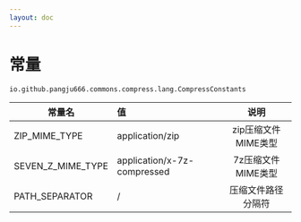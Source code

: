 ```yaml
---
layout: doc
---
```


# 常量
`io.github.pangju666.commons.compress.lang.CompressConstants`

| 常量名               | 值                           |      说明       |
|-------------------|:----------------------------|:-------------:|
| ZIP_MIME_TYPE     | application/zip             | zip压缩文件MIME类型 |
| SEVEN_Z_MIME_TYPE | application/x-7z-compressed | 7z压缩文件MIME类型  |
| PATH_SEPARATOR    | /                           |   压缩文件路径分隔符   |
